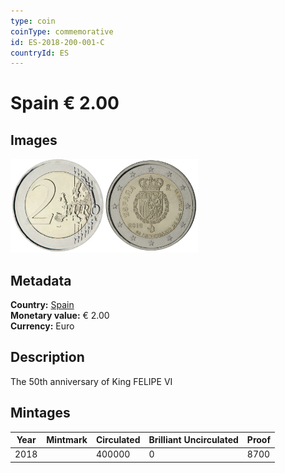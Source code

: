 ```yaml
---
type: coin
coinType: commemorative
id: ES-2018-200-001-C
countryId: ES
---
```


# Spain € 2.00

## Images

<img src="../../Images/common-2007-200.webp" height="150" alt="Front image"><img src="Images/ES-2018-200-001.webp" height="150" alt="Back image">

## Metadata

**Country:** [Spain](../../Countries/Spain/index.md)\
**Monetary value:** € 2.00\
**Currency:** Euro

## Description

The 50th anniversary of King FELIPE VI

## Mintages

| Year | Mintmark | Circulated | Brilliant Uncirculated | Proof |
| ---- | -------- | ---------- | ---------------------- | ----- |
| 2018 |          | 400000     | 0                      | 8700  |
